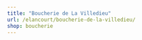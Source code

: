 ```yaml
---
title: "Boucherie de La Villedieu"
url: /elancourt/boucherie-de-la-villedieu/
shop: boucherie
---
```


